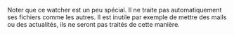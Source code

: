 Noter que ce watcher est un peu spécial. Il ne traite pas automatiquement ses fichiers comme les autres. Il est inutile par exemple de mettre des mails ou des actualités, ils ne seront pas traités de cette manière.
